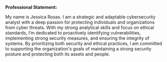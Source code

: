 **Professional Statement:**

My name is Jessica Rosas. I am a strategic and adaptable cybersecurity analyst with a deep passion for protecting individuals and organizations from cyber threats. With my strong analytical skills and focus on ethical standards, I’m dedicated to proactively identifying vulnerabilities, implementing strong security measures, and ensuring the integrity of systems. By prioritizing both security and ethical practices, I am committed to supporting the organization's goals of maintaining a strong security posture and protecting both its assets and people.
